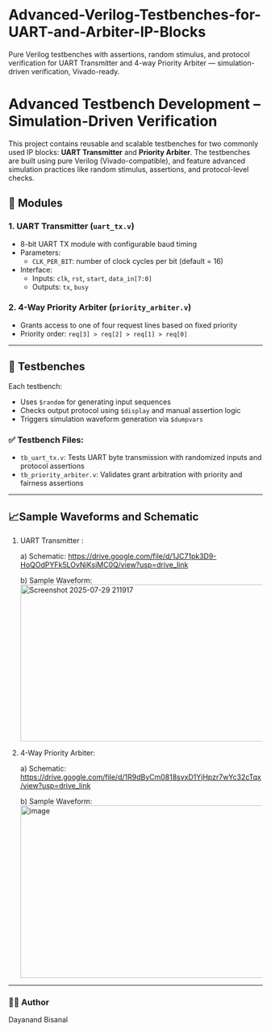 # Advanced-Verilog-Testbenches-for-UART-and-Arbiter-IP-Blocks
Pure Verilog testbenches with assertions, random stimulus, and protocol verification for UART Transmitter and 4-way Priority Arbiter — simulation-driven verification, Vivado-ready.

# Advanced Testbench Development – Simulation-Driven Verification

This project contains reusable and scalable testbenches for two commonly used IP blocks: **UART Transmitter** and **Priority Arbiter**. The testbenches are built using pure Verilog (Vivado-compatible), and feature advanced simulation practices like random stimulus, assertions, and protocol-level checks.

## 🔧 Modules

### 1. UART Transmitter (`uart_tx.v`)
- 8-bit UART TX module with configurable baud timing
- Parameters:
  - `CLK_PER_BIT`: number of clock cycles per bit (default = 16)
- Interface:
  - Inputs: `clk`, `rst`, `start`, `data_in[7:0]`
  - Outputs: `tx`, `busy`

### 2. 4-Way Priority Arbiter (`priority_arbiter.v`)
- Grants access to one of four request lines based on fixed priority
- Priority order: `req[3] > req[2] > req[1] > req[0]`

---

## 🧪 Testbenches

Each testbench:
- Uses `$random` for generating input sequences
- Checks output protocol using `$display` and manual assertion logic
- Triggers simulation waveform generation via `$dumpvars`

### ✅ Testbench Files:
- `tb_uart_tx.v`: Tests UART byte transmission with randomized inputs and protocol assertions
- `tb_priority_arbiter.v`: Validates grant arbitration with priority and fairness assertions

---

## 📈Sample Waveforms and Schematic

1. UART Transmitter :
   
   a) Schematic: https://drive.google.com/file/d/1JC71pk3D9-HoQOdPYFk5LOvNjKsjMC0Q/view?usp=drive_link

   b) Sample Waveform: <img width="1237" height="311" alt="Screenshot 2025-07-29 211917" src="https://github.com/user-attachments/assets/387b4953-540e-44aa-a0c9-11aa5d9f054d" />

   
3. 4-Way Priority Arbiter:

   a) Schematic: https://drive.google.com/file/d/1R9dByCm0818svxD1YjHpzr7wYc32cTqx/view?usp=drive_link
   
   b) Sample Waveform: <img width="940" height="342" alt="image" src="https://github.com/user-attachments/assets/9911a0b7-ffc0-46e6-898d-e620aa4d3ff4" />

   
---

### 👨‍💻 Author
Dayanand Bisanal
